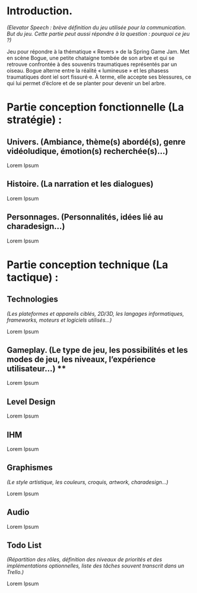 # Introduction.

*(Elevator Speech : brève définition du jeu utilisée pour la communication. But du jeu. Cette partie peut aussi répondre à la question : pourquoi ce jeu ?)*

Jeu pour répondre à la thématique « Revers » de la Spring Game Jam. Met en scène Bogue, une petite chataigne tombée de son arbre et qui se retrouve confrontée à des souvenirs traumatiques représentés par un oiseau. Bogue alterne entre la réalité « lumineuse » et les phasess traumatiques dont iel sort fissuré·e. À terme, elle accepte ses blessures, ce qui lui permet d’éclore et de se planter pour devenir un bel arbre.

# Partie conception fonctionnelle (La stratégie) :
## Univers. (Ambiance, thème(s) abordé(s), genre vidéoludique, émotion(s) recherchée(s)…)

Lorem Ipsum

## Histoire. (La narration et les dialogues)

Lorem Ipsum

## Personnages. (Personnalités, idées lié au charadesign…)

Lorem Ipsum

# Partie conception technique (La tactique) :
## Technologies 
*(Les plateformes et appareils ciblés, 2D/3D, les langages informatiques, frameworks, moteurs et logiciels utilisés…)*

Lorem Ipsum

## Gameplay. (Le type de jeu, les possibilités et les modes de jeu, les niveaux, l’expérience utilisateur…) **

Lorem Ipsum

## Level Design

Lorem Ipsum

## IHM

Lorem Ipsum

## Graphismes 
*(Le style artistique, les couleurs, croquis, artwork, charadesign…)*

Lorem Ipsum

## Audio

Lorem Ipsum

## Todo List
*(Répartition des rôles, définition des niveaux de priorités et des implémentations optionnelles, liste des tâches souvent transcrit dans un Trello.)*

Lorem Ipsum

